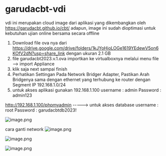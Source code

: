 # garudacbt-vdi

vdi ini merupakan cloud image dari aplikasi yang dikembangkan oleh https://garudacbt.github.io/cbt/
adapun, image ini sudah dioptimasi untuk kebutuhan ujian online bersama secara offline

1. Download file ova nya dari https://drive.google.com/drive/folders/1kJYoHioLOGe1619YEdewV5on6KOfV2dN?usp=share_link   dengan ukuran 2.1 GB
2. file garudacbt2023.v.1.ova importkan ke virtualboxnya melalui menu file --> import Appliance
3. klik saja next sampai finish
4. Perhatikan Settingan Pada Network Bridger Adapter, Pastikan Arah Bridgenya sama dengan ethernet yang terhubung ke router
   dengan Segment IP 192.168.1.0/24
5. untuk akses aplikasi gunakan 192.168.1.100    username : admin
                                                 Password : admin123

http://192.168.1.100/phpmyadmin            -----> untuk akses database
                                                username : root
                                                Password : garudacbtdb2023!
                                                
 
![image.png]( https://cloud.origrata.com/index.php/apps/files_sharing/publicpreview/7DREcKCFCG3BrDk?x=1366&y=307&a=true&file=garudacbt.jpg )

cara ganti network 
![image.png](
https://cloud.origrata.com/index.php/apps/files_sharing/publicpreview/fz4Ype6iwGmnPSJ?fileId=64897&file=/garudacbt1.jpg&x=1366&y=768&a=true)

![image.png](https://cloud.origrata.com/index.php/apps/files_sharing/publicpreview/fz4Ype6iwGmnPSJ?fileId=64898&file=/garudacbt2.jpg&x=1366&y=768&a=true)

![image.png](https://cloud.origrata.com/index.php/apps/files_sharing/publicpreview/fz4Ype6iwGmnPSJ?fileId=64899&file=/garudacbt3.jpg&x=1366&y=768&a=true)